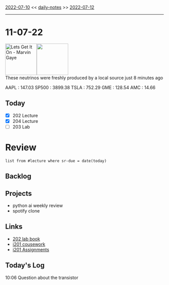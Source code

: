 [2022-07-10](daily_notes/2022-07-10) << [daily-notes](notes/daily-notes.md) >> [2022-07-12](daily_notes/2022-07-12)

---
# 11-07-22
<a href='spotify:album:1oIICL75sMuInkEhX8jj3b'>
<img src='https://i.scdn.co/image/ab67616d0000b273320f0f0bb4eae1a2596db77c' alt='Lets Get It On - Marvin Gaye' height=100></a><img src='https://imgs.xkcd.com/comics/cosmologist_gift.png' height=100>
<br>These neutrinos were freshly produced by a local source just 8 minutes ago

AAPL : 147.03 
SP500 : 3899.38 
TSLA : 752.29
GME : 128.54
AMC : 14.66

## Today
- [x] 202 Lecture
- [x] 204 Lecture
- [ ] 203 Lab

# Review
```dataview
list from #lecture where sr-due = date(today)
```

## Backlog

## Projects
- python ai weekly review
- spotify clone

## Links
- [202 lab book](C:\Users\Jet%20Hughes\Documents\Personal\COSC202LabBook-2.pdf)
- [i201 cousework](https://isgb.otago.ac.nz/infosci/INFO201/labs_release/raw/master/output/info201_labs.html#)
- [i201 Assignments](https://isgb.otago.ac.nz/info201/shared/assignments_release/raw/master/output/info201_assignments.html)

## Today's Log
10:06 Question about the transistor
